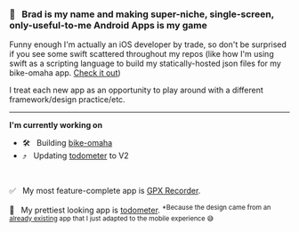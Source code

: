 ### 👋 &nbsp; Brad is my name and making super-niche, single-screen, only-useful-to-me Android Apps is my game

Funny enough I'm actually an iOS developer by trade, so don't be surprised if you see some swift scattered throughout my repos (like how I'm using swift as a scripting language to build my statically-hosted json files for my bike-omaha app. [Check it out](https://github.com/BradPatras/bike-omaha/tree/master/services))

I treat each new app as an opportunity to play around with a different framework/design practice/etc.

---

**I'm currently working on**
- 🛠 &nbsp; Building [bike-omaha](https://github.com/BradPatras/bike-omaha/)
-  ⤴️ &nbsp; Updating [todometer](https://github.com/BradPatras/todometer-android) to V2

&nbsp;

✅ &nbsp; My most feature-complete app is [GPX Recorder](https://github.com/bradpatras/gpx-recorder).  

💎 &nbsp; My prettiest looking app is [todometer](https://github.com/bradpatras/todometer-android). <sup>*Because the design came from an [already existing](https://github.com/cassidoo/todometer) app that I just adapted to the mobile experience 😅 </sup>
